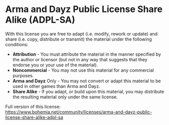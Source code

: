 
# Arma and Dayz Public License Share Alike (ADPL-SA)


With this license you are free to adapt (i.e. modify, rework or update) and share (i.e. copy, distribute or transmit) the material under the following conditions:

* **Attribution** - You must attribute the material in the manner specified by the author or licensor (but not in any way that suggests that they endorse you or your use of the material).
* **Noncommercial** - You may not use this material for any commercial purposes.
* **Arma and Dayz** Only - You may not convert or adapt this material to be used in other games than Arma and Dayz.
* **Share Alike** - If you adapt, or build upon this material, you may distribute the resulting material only under the same license.

Full version of this license: https://www.bohemia.net/community/licenses/arma-and-dayz-public-license-share-alike-adpl-sa